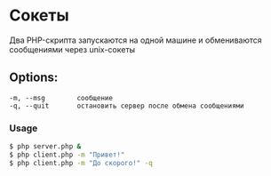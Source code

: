 # Сокеты

Два PHP-скрипта запускаются на одной машине и обмениваются сообщениями через unix-сокеты

## Options:
    -m, --msg        сообщение
    -q, --quit       остановить сервер после обмена сообщениями

### Usage

```sh
$ php server.php &
$ php client.php -m "Привет!"
$ php client.php -m "До скорого!" -q
```
